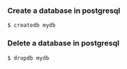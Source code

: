 ### Create a database in postgresql

	$ createdb mydb

### Delete a database in postgresql

	$ dropdb mydb
